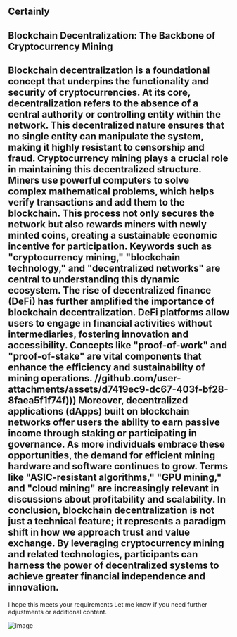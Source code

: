Certainly
---
## Blockchain Decentralization: The Backbone of Cryptocurrency Mining
Blockchain decentralization is a foundational concept that underpins the functionality and security of cryptocurrencies. At its core, decentralization refers to the absence of a central authority or controlling entity within the network. This decentralized nature ensures that no single entity can manipulate the system, making it highly resistant to censorship and fraud.
Cryptocurrency mining plays a crucial role in maintaining this decentralized structure. Miners use powerful computers to solve complex mathematical problems, which helps verify transactions and add them to the blockchain. This process not only secures the network but also rewards miners with newly minted coins, creating a sustainable economic incentive for participation. Keywords such as "cryptocurrency mining," "blockchain technology," and "decentralized networks" are central to understanding this dynamic ecosystem.
The rise of decentralized finance (DeFi) has further amplified the importance of blockchain decentralization. DeFi platforms allow users to engage in financial activities without intermediaries, fostering innovation and accessibility. Concepts like "proof-of-work" and "proof-of-stake" are vital components that enhance the efficiency and sustainability of mining operations.
 //github.com/user-attachments/assets/d7419ec9-dc67-403f-bf28-8faea5f1f74f)))
Moreover, decentralized applications (dApps) built on blockchain networks offer users the ability to earn passive income through staking or participating in governance. As more individuals embrace these opportunities, the demand for efficient mining hardware and software continues to grow. Terms like "ASIC-resistant algorithms," "GPU mining," and "cloud mining" are increasingly relevant in discussions about profitability and scalability.
In conclusion, blockchain decentralization is not just a technical feature; it represents a paradigm shift in how we approach trust and value exchange. By leveraging cryptocurrency mining and related technologies, participants can harness the power of decentralized systems to achieve greater financial independence and innovation.
--- 
I hope this meets your requirements Let me know if you need further adjustments or additional content.


![Image](https://github.com/user-attachments/assets/d7419ec9-dc67-403f-bf28-8faea5f1f74f)